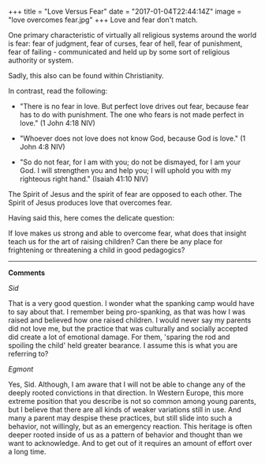 +++
title = "Love Versus Fear"
date = "2017-01-04T22:44:14Z"
image = "love overcomes fear.jpg"
+++
Love and fear don't match.

One primary characteristic of virtually all religious systems around the world is fear: 
fear of judgment, fear of curses, fear of hell, fear of punishment, fear of failing - communicated and
held up by some sort of religious authority or system.

Sadly, this also can be found within Christianity.

In contrast, read the following:

- "There is no fear in love. But perfect love drives out fear, because fear has to do 
with punishment. The one who fears is not made perfect in love." (1 John 4:18 NIV)

- "Whoever does not love does not know God, because God is love." (1 John 4:8 NIV) 

- "So do not fear, for I am with you; do not be dismayed, for I am your God. I will 
strengthen you and help you; I will uphold you with my righteous right hand." 
(Isaiah 41:10 NIV)

The Spirit of Jesus and the spirit of fear are opposed to each other. 
The Spirit of Jesus produces love that overcomes fear. 

Having said this, here comes the delicate question:

If love makes us strong and able to overcome fear, what does that insight teach us for the art of raising children? Can there be any place for frightening or threatening a child in good pedagogics?

------------------------------------------------------------------------------------------------------

**Comments**

*Sid*  

That is a very good question. I wonder what the spanking camp would have to say about that. I remember being pro-spanking, as that was how I was raised and believed how one raised children. I would never say my parents did not love me, but the practice that was culturally and socially accepted did create a lot of emotional damage. For them, 'sparing the rod and spoiling the child' held greater bearance. I assume this is what you are referring to?

*Egmont*

Yes, Sid. Although, I am aware that I will not be able to change any of the deeply rooted convictions in that direction. In Western Europe, this more extreme position that you describe is not so common among young parents, but I believe that there are all kinds of weaker variations still in use. And many a parent may despise these practices, but still slide into such a behavior, not willingly, but as an emergency reaction. This heritage is often deeper rooted inside of us as a pattern of behavior and thought than we want to acknowledge. And to get out of it requires an amount of effort over a long time.
